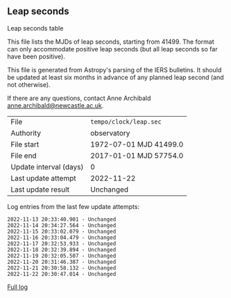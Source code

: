 
## Leap seconds

Leap seconds table

This file lists the MJDs of leap seconds, starting from 41499.
The format can only accommodate positive leap seconds (but all
leap seconds so far have been positive).

This file is generated from Astropy's parsing of the IERS
bulletins. It should be updated at least six months in advance
of any planned leap second (and not otherwise).

If there are any questions, contact Anne Archibald
<anne.archibald@newcastle.ac.uk>.

|     |     |
|:--- |:--- |
| File | `tempo/clock/leap.sec` |
| Authority | observatory |
| File start | 1972-07-01 MJD 41499.0 |
| File end | 2017-01-01 MJD 57754.0 |
| Update interval (days) | 0 |
| Last update attempt | 2022-11-22 |
| Last update result | Unchanged |

Log entries from the last few update attempts:
```
2022-11-13 20:33:40.901 - Unchanged
2022-11-14 20:34:27.564 - Unchanged
2022-11-15 20:33:02.079 - Unchanged
2022-11-16 20:33:04.479 - Unchanged
2022-11-17 20:32:53.933 - Unchanged
2022-11-18 20:32:39.894 - Unchanged
2022-11-19 20:32:05.507 - Unchanged
2022-11-20 20:31:46.387 - Unchanged
2022-11-21 20:30:58.132 - Unchanged
2022-11-22 20:30:47.014 - Unchanged
```
[Full log](https://raw.githubusercontent.com/ipta/pulsar-clock-corrections/main/log/tempo/clock/leap.sec.log)
